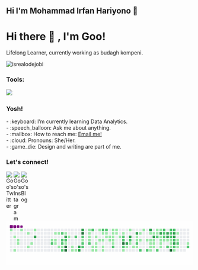 ## Hi I'm Mohammad Irfan Hariyono 👋

<!--
**Irfangitcl17/Irfangitcl17** is a ✨ _special_ ✨ repository because its `README.md` (this file) appears on your GitHub profile.

Here are some ideas to get you started:

- 🔭 I’m currently working on ...
- 🌱 I’m currently learning ...
- 👯 I’m looking to collaborate on ...
- 🤔 I’m looking for help with ...
- 💬 Ask me about ...
- 📫 How to reach me: ...
- 😄 Pronouns: ...
- ⚡ Fun fact: ...
-->
<!-- 📖 I’m currently learning Programming

🏫 I'm studying at Universitas Trunojoyo Madura

⚙️ My Major Information Systems

💬 Ask me about my study -->
# <summary><strong>Hi there :wave: , I'm Goo!</strong></summary>
Lifelong Learner, currently working as budagh kompeni.
<p align="left"> <img src="https://komarev.com/ghpvc/?username=goonesmile&label=Profile%20views&color=0e75b6&style=flat" alt="isrealodejobi" />
</p>

### <summary><strong>Tools:</strong></summary>
<p>
    <img src="https://img.shields.io/badge/Text%20Editor-Visual%20Studio%20Code-blue?&logo=visual%20studio%20code&logoColor=blue" />
</p>

### <summary><strong>Yosh!</strong></summary>
<p>
    - :keyboard: I’m currently learning Data Analytics. </br>
    - :speech_balloon: Ask me about anything.</br>
    - :mailbox: How to reach me: <a href="mailto:irvanhariono278@gmail.com">Email me!</a>  </br>
    - :cloud: Pronouns: She/Her. </br>
    - :game_die: Design and writing are part of me. </br>
<p>
 
### <summary><strong>Let's connect!</strong></summary>
<a href="https://twitter.com/HariyonoIrfanX4">
  <img align="left" alt="Goo's Twitter" width="20px" src="https://simpleicons.now.sh/x/495f7e" />
</a>
<a href="https://www.instagram.com/irfanhryno/?igsh=cG1pejhuYjQ1MDg2#/">
  <img align="left" alt="Goo's Instagram" width="20px" src="https://simpleicons.now.sh/instagram/495f7e" />
</a>
<a href="https://blogspot_irfan.com/">
  <img align="left" alt="Goo's Blog" width="20px" src="https://simpleicons.now.sh/blogger/495f7e" />
</a>
<p>
    <img src="https://raw.githubusercontent.com/Platane/snk/output/github-contribution-grid-snake.gif">
</p>